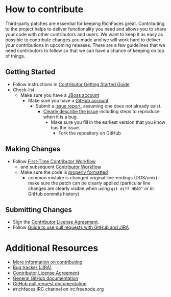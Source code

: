 # How to contribute

Third-party patches are essential for keeping RichFaces great. Contributing
to the project helps to deliver functionality you need and allows you to share
your code with other contributors and users. We want to keep it as easy as possible
to contribute changes you made and we will work hard to deliver your contributions
in upcoming releases. There are a few guidelines that we
need contributors to follow so that we can have a chance of keeping on
top of things.

## Getting Started

* Follow instructions in [Contributor Getting Started Guide](https://community.jboss.org/wiki/ContributorGettingStartedGuide)
* Check-list:
  * Make sure you have a [JBoss account](http://github.com/)
    * Make sure you have a [GitHub account](http://github.com/)
        * Submit a [issue report](https://issues.jboss.org/browse/RF), assuming one does not already exist.
            * [Clearly describe the issue](https://community.jboss.org/wiki/SubmittingEffectiveIssueReports) including steps to reproduce when it is a bug.
                * Make sure you fill in the earliest version that you know has the issue.
                  * Fork the repository on GitHub

## Making Changes

* Follow [First-Time Contributor Workflow](https://community.jboss.org/wiki/RichFacesGitWorkflowModel#FirstTime_Contributor_Workflow)
  * and subsequent [Contributor Workflow](https://community.jboss.org/wiki/RichFacesGitWorkflowModel#Contributor_Workflow)
  * Make sure the code is [properly formatted](https://community.jboss.org/wiki/ImportFormattingRules)
    * common mistake is changed original line-endings (DOS/unix) - make sure the patch can be clearly applied (particular line changes are clearly visible when using `git diff HEAD^` or in GitHub commits history)

## Submitting Changes

* Sign the [Contributor License Agreement](http://cla.jboss.org/).
* Follow [Guide to use pull requests with GitHub and JIRA](https://community.jboss.org/wiki/GuideToUsePullRequestsWithGitHubAndJIRA)

# Additional Resources

* [More information on contributing](https://community.jboss.org/wiki/ContributorGettingStartedGuide)
* [Bug tracker (JIRA)](https://issues.jboss.org/browse/RF)
* [Contributor License Agreement](http://cla.jboss.org/)
* [General GitHub documentation](http://help.github.com/)
* [GitHub pull request documentation](http://help.github.com/send-pull-requests/)
* #richfaces IRC channel on irc.freenode.org

